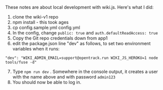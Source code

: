 <!-- TITLE: Local Development -->
<!-- SUBTITLE: A quick summary of Local Development -->

These notes are about local development with wiki.js.  Here's what I did:
1. clone the wiki-v1 repo
2. npm install  - this took ages
3. cp config.sample.yml config.yml
4. In the config, change `public: true` and `auth.defaultReadAccess: true`
5. Copy the Git repo credentials down from app1
6. edit the package.json line "dev" as follows, to set two environment variables when it runs:
   
```text
"dev": "WIKI_ADMIN_EMAIL=support@opentrack.run WIKI_JS_HEROKU=1 node tools/fuse -d"
```

7. Type `npm run dev` .  Somewhere in the console output, it creates a user with the name above and with password `admin123`
8. You should now be able to log in.

